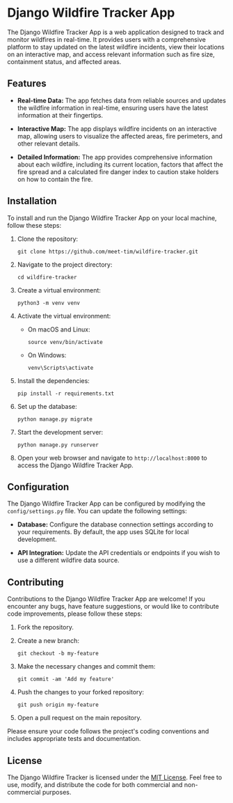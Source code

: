 # Django Wildfire Tracker App

The Django Wildfire Tracker App is a web application designed to track and monitor wildfires in real-time. It provides users with a comprehensive platform to stay updated on the latest wildfire incidents, view their locations on an interactive map, and access relevant information such as fire size, containment status, and affected areas.

## Features

- **Real-time Data:** The app fetches data from reliable sources and updates the wildfire information in real-time, ensuring users have the latest information at their fingertips.

- **Interactive Map:** The app displays wildfire incidents on an interactive map, allowing users to visualize the affected areas, fire perimeters, and other relevant details.

- **Detailed Information:** The app provides comprehensive information about each wildfire, including its current location, factors that affect the fire spread and a calculated fire danger index to caution stake holders on how to contain the fire.

## Installation

To install and run the Django Wildfire Tracker App on your local machine, follow these steps:

1. Clone the repository:

   ```
   git clone https://github.com/meet-tim/wildfire-tracker.git
   ```

2. Navigate to the project directory:

   ```
   cd wildfire-tracker
   ```

3. Create a virtual environment:

   ```
   python3 -m venv venv
   ```

4. Activate the virtual environment:

   - On macOS and Linux:

     ```
     source venv/bin/activate
     ```

   - On Windows:

     ```
     venv\Scripts\activate
     ```

5. Install the dependencies:

   ```
   pip install -r requirements.txt
   ```

6. Set up the database:

   ```
   python manage.py migrate
   ```

7. Start the development server:

   ```
   python manage.py runserver
   ```

8. Open your web browser and navigate to `http://localhost:8000` to access the Django Wildfire Tracker App.

## Configuration

The Django Wildfire Tracker App can be configured by modifying the `config/settings.py` file. You can update the following settings:

- **Database:** Configure the database connection settings according to your requirements. By default, the app uses SQLite for local development.

- **API Integration:** Update the API credentials or endpoints if you wish to use a different wildfire data source.

## Contributing

Contributions to the Django Wildfire Tracker App are welcome! If you encounter any bugs, have feature suggestions, or would like to contribute code improvements, please follow these steps:

1. Fork the repository.

2. Create a new branch:

   ```
   git checkout -b my-feature
   ```

3. Make the necessary changes and commit them:

   ```
   git commit -am 'Add my feature'
   ```

4. Push the changes to your forked repository:

   ```
   git push origin my-feature
   ```

5. Open a pull request on the main repository.

Please ensure your code follows the project's coding conventions and includes appropriate tests and documentation.

## License

The Django Wildfire Tracker is licensed under the [MIT License](LICENSE). Feel free to use, modify, and distribute the code for both commercial and non-commercial purposes.
